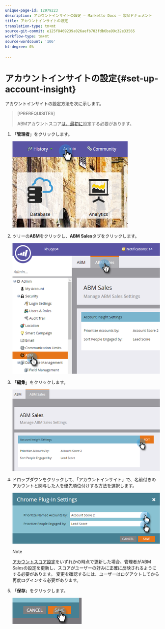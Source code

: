```yaml
---
unique-page-id: 12979223
description: アカウントインサイトの設定 — Marketto Docs — 製品ドキュメント
title: アカウントインサイトの設定
translation-type: tm+mt
source-git-commit: e125f8469239a026aefb703fdb6ba99c32e33565
workflow-type: tm+mt
source-wordcount: '106'
ht-degree: 0%

---
```



# アカウントインサイトの設定{#set-up-account-insight}

アカウントインサイトの設定方法を次に示します。

>[!PREREQUISITES]
>
>ABMアカウントスコア[は、最初に](/help/marketo/product-docs/account-based-marketing/setup-abm/account-score.md)設定する必要があります。

1. 「**管理者**」をクリックします。

   ![](assets/admin-1.png)

1. ツリーの&#x200B;**ABM**&#x200B;をクリックし、**ABM Sales**&#x200B;タブをクリックします。

   ![](assets/two-5.png)

1. 「**編集**」をクリックします。

   ![](assets/three-4.png)

1. ドロップダウンをクリックして、「アカウントインサイト」で、名前付きのアカウントと関与した人を優先順位付けする方法を選択します。

   ![](assets/four-4.png)

   >[!NOTE]
   >
   >[アカウントスコア設定](/help/marketo/product-docs/account-based-marketing/setup-abm/account-score.md)をいずれかの時点で更新した場合、管理者がABM Salesの設定を更新し、スコアがユーザーの好みに正確に反映されるようにする必要があります。 変更を確認するには、ユーザーはログアウトしてから再度ログインする必要があります。

1. 「**保存**」をクリックします。

   ![](assets/five-4.png)
